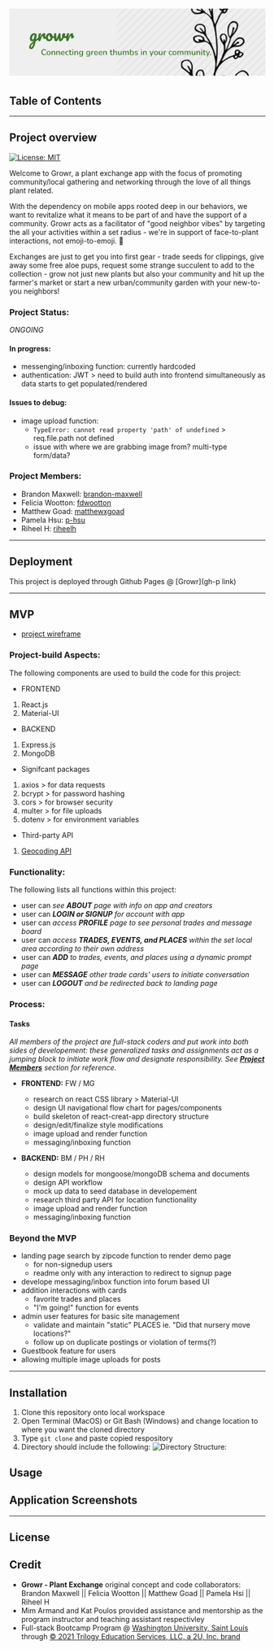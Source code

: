 # ![GROWR-logo](./assets/growr-logo.png)
## Table of Contents

****

## Project overview
[![License: MIT](https://img.shields.io/badge/License-MIT-yellow.svg)](https://opensource.org/licenses/MIT)


Welcome to Growr, a plant exchange app with the focus of promoting community/local gathering and networking through the love of all things plant related.

With the dependency on mobile apps rooted deep in our behaviors, we want to revitalize what it means to be part of and have the support of a community. Growr acts as a facilitator of "good neighbor vibes" by targeting the all your activities within a set radius - we're in support of face-to-plant interactions, not emoji-to-emoji. :seedling:

Exchanges are just to get you into first gear - trade seeds for clippings, give away some free aloe pups, request some strange succulent to add to the collection - grow not just new plants but also your community and hit up the farmer's market or start a new urban/community garden with your new-to-you neighbors!





### Project Status:

*ONGOING*

#### In progress:
* messenging/inboxing function: currently hardcoded
* authentication: JWT > need to build auth into frontend simultaneously as data starts to get populated/rendered

#### Issues to debug:
* image upload function:
    - `TypeError: cannot read property 'path' of undefined` > req.file.path not defined
    - issue with where we are grabbing image from? multi-type form/data?

### Project Members:
* Brandon Maxwell: [brandon-maxwell](https://github.com/brandon-maxwell)
* Felicia Wootton: [fdwootton](https://github.com/fdwootton)
* Matthew Goad: [matthewxgoad](https://github.com/matthewxgoad)
* Pamela Hsu: [p-hsu](https://github.com/p-hsu)
* Riheel H: [riheelh](https://github.com/riheelh)

****

## Deployment

This project is deployed through Github Pages @ [Growr](gh-p link)

****

## MVP

* [project wireframe](./assets/growr-wireframe.pdf)

### Project-build Aspects:

The following components are used to build the code for this project:

* FRONTEND
1. React.js
2. Material-UI

* BACKEND
1. Express.js
2. MongoDB

* Signifcant packages
1. axios > for data requests
2. bcrypt > for password hashing
3. cors > for browser security
4. multer > for file uploads
5. dotenv > for environment variables

* Third-party API
1. [Geocoding API](https://developers.google.com/maps/documentation/geocoding/overview) 

### Functionality:

The following lists all functions within this project:

* user can *see **ABOUT** page with info on app and creators*
* user can ***LOGIN or SIGNUP** for account with app*
* user can *access **PROFILE** page to see personal trades and message board*
* user can *access **TRADES, EVENTS, and PLACES** within the set local area according to their own address*
* user can ***ADD** to trades, events, and places using a dynamic prompt page*
* user can ***MESSAGE** other trade cards' users to initiate conversation*
* user can ***LOGOUT** and be redirected back to landing page*


### Process:
#### Tasks

*All members of the project are full-stack coders and put work into both sides of developement: these generalized tasks and assignments act as a jumping block to initiate work flow and designate responsibility. See [**Project Members**](#project-members) section for reference.*

* **FRONTEND:** FW / MG
    - research on react CSS library > Material-UI
    - design UI navigational flow chart for pages/components
    - build skeleton of react-creat-app directory structure
    - design/edit/finalize style modifications
    - image upload and render function
    - messaging/inboxing function

* **BACKEND:** BM / PH / RH
    - design models for mongoose/mongoDB schema and documents
    - design API workflow
    - mock up data to seed database in developement
    - research third party API for location functionality
    - image upload and render function
    - messaging/inboxing function

### Beyond the MVP

* landing page search by zipcode function to render demo page
    - for non-signedup users
    - readme only with any interaction to redirect to signup page
* develope messaging/inbox function into forum based UI
* addition interactions with cards
    - favorite trades and places
    - "I'm going!" function for events
* admin user features for basic site management
    - validate and maintain "static" PLACES ie. "Did that nursery move locations?"
    - follow up on duplicate postings or violation of terms(?)
* Guestbook feature for users
* allowing multiple image uploads for posts

****

## Installation

1. Clone this repository onto local workspace
2. Open Terminal (MacOS) or Git Bash (Windows) and change location to where you want the cloned directory
3. Type `git clone` and paste copied respository
4. Directory should include the following:
![Directory Structure:](./assets/images/dir-struc.png)

## Usage

## Application Screenshots

****

## License

## Credit

* **Growr - Plant Exchange** original concept and code collaborators: Brandon Maxwell || Felicia Wootton || Matthew Goad || Pamela Hsi || Riheel H
* Mim Armand and Kat Poulos provided assistance and mentorship as the program instructor and teaching assistant respectivley
* Full-stack Bootcamp Program @ [Washington University, Saint Louis](https://bootcamp.tlcenter.wustl.edu/) through [© 2021 Trilogy Education Services, LLC, a 2U, Inc. brand](https://www.trilogyed.com/)
